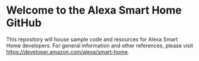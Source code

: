 # Welcome to the Alexa Smart Home GitHub

This repository will house sample code and resources for Alexa Smart Home developers. For general information and other references, please visit https://developer.amazon.com/alexa/smart-home.
